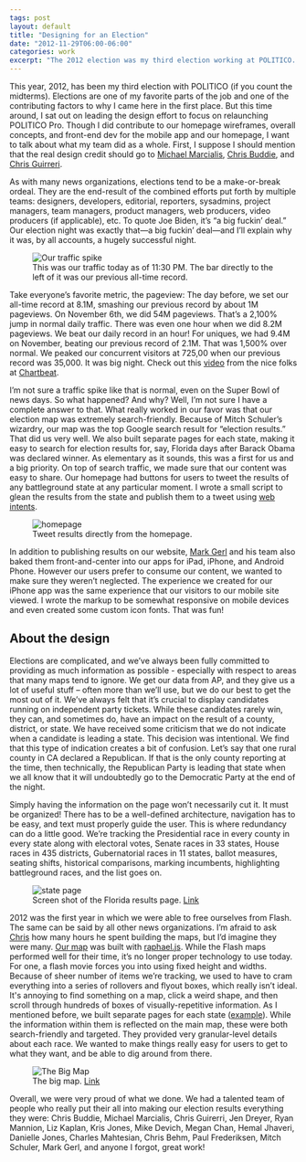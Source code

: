 ```yaml
---
tags: post
layout: default
title: "Designing for an Election"
date: "2012-11-29T06:00-06:00"
categories: work
excerpt: "The 2012 election was my third election working at POLITICO. I'd like to describe some of the process that goes into creating our election material."
---
```


<p>This year, 2012, has been my third election with POLITICO (if you count the midterms). Elections are one of my favorite parts of the job and one of the contributing factors to why I came here in the first place. But this time around, I sat out on leading the design effort to focus on relaunching POLITICO Pro. Though I did contribute to our homepage wireframes, overall concepts, and front-end dev for the mobile app and our homepage, I want to talk about what my team did as a whole. First, I suppose I should mention that the real design credit should go to <a href="https://twitter.com/redhandeddesign">Michael Marcialis</a>, <a href="https://twitter.com/cbud">Chris Buddie</a>, and <a href="http://qnotemedia.com">Chris Guirreri</a>. </p>

<p>As with many news organizations, elections tend to be a make-or-break ordeal. They are the end-result of the combined efforts put forth by multiple teams: designers, developers, editorial, reporters, sysadmins, project managers, team managers, product managers, web producers, video producers (if applicable), etc. To quote Joe Biden, it’s “a big fuckin’ deal.” Our election night was exactly that—a big fuckin’ deal—and I’ll explain why it was, by all accounts,  a hugely successful night.</p>

<figure class="narrow">
<img src="https://images.jaredcunha.com/0a2577c2289411e2a73522000a1faf50_7.jpg" alt="Our traffic spike"/>
<figcaption>This was our traffic today as of 11:30 PM. The bar directly to the left of it was our previous all-time record.</figcaption>
</figure>
<p>Take everyone’s favorite metric, the pageview: The day before, we set our all-time record at 8.1M, smashing our previous record by about 1M pageviews. On November 6th, we did 54M pageviews. That’s a 2,100% jump in normal daily traffic. There was even one hour when we did 8.2M pageviews. We beat our daily record in an hour!  For uniques, we had 9.4M on November, beating our previous record of 2.1M. That was 1,500% over normal. We peaked our concurrent visitors at 725,00 when our previous record was 35,000. It was big night. Check out this <a href="http://vimeo.com/53360859">video</a> from the nice folks at <a href="http://chartbeat.com">Chartbeat</a>.</p>

<p>I’m not sure a traffic spike like that is normal, even on the Super Bowl of news days. So what happened? And why? Well, I’m not sure I have a complete answer to that. What really worked in our favor was that our election map was extremely search-friendly. Because of Mitch Schuler’s wizardry, our map was the top Google search result for “election results.” That did us very well. We also built separate pages for each state, making it easy to search for election results for, say, Florida days after Barack Obama was declared winner. As elementary as it sounds, this was a first for us and a big priority. On top of search traffic, we made sure that our content was easy to share. Our homepage had buttons for users to tweet the results of any battleground state at any particular moment. I wrote a small script to glean the results from the state and publish them to a tweet using <a href="https://dev.twitter.com/docs/intents">web intents</a>. </p>

<figure class="narrow">
<img src="https://images.jaredcunha.com/hp-results.jpg" alt="homepage" />
<figcaption>Tweet results directly from the homepage.</figcaption>
</figure>

<p>In addition to publishing results on our website, <a href="http://www.linkedin.com/in/mgerl">Mark Gerl</a> and his team also baked them front-and-center into our apps for iPad, iPhone, and Android Phone. However our users prefer to consume our content, we wanted to make sure they weren’t neglected.  The experience we created for our iPhone app was the same experience that our visitors to our mobile site viewed. I wrote the markup to be somewhat responsive on mobile devices and even created some custom icon fonts. That was fun!</p>

<h2>About the design</h2>

<p>Elections are complicated, and we’ve always been fully committed to providing as much information as possible - especially with respect to areas that many maps tend to ignore. We get our data from AP, and they give us a lot of useful stuff – often more than we’ll use, but we do our best to get the most out of it.  We’ve always felt that it’s crucial to display candidates running on independent party tickets. While these candidates rarely win, they can, and sometimes do, have an impact on the result of a county, district, or state. We have received some criticism that we do not indicate when a candidate is leading a state. This decision was intentional. We find that this type of indication creates a bit of confusion. Let’s say that one rural county in CA declared a Republican. If that is the only county reporting at the time, then technically, the Republican Party is leading that state when we all know that it will undoubtedly go to the Democratic Party at the end of the night. </p>

<p>Simply having the information on the page won’t necessarily cut it. It must be organized! There has to be a well-defined architecture, navigation has to be easy, and text must properly guide the user. This is where redundancy can do a little good. We’re tracking the Presidential race in every county in every state along with electoral votes, Senate races in 33 states, House races in 435 districts, Gubernatorial races in 11 states, ballot measures, seating shifts, historical comparisons, marking incumbents, highlighting battleground races, and the list goes on.</p>

<figure class="narrow">
<img src="https://images.jaredcunha.com/state-page.jpg" alt="state page" />
<figcaption>Screen shot of the Florida results page. <a href="http://www.politico.com/2012-election/results/president/florida/">Link</a></figcaption>
</figure>

<p>2012 was the first year in which we were able to free ourselves from Flash. The same can be said by all other news organizations. I’m afraid to ask <a href="http://www.qnotemedia.com">Chris</a> how many hours he spent building the maps, but I’d imagine they were many. <a href="http://www.politico.com/2012-election/map/">Our map</a> was built with <a href="http://raphaeljs.com">raphael.js</a>. While the Flash maps performed well for their time, it’s no longer proper technology to use today. For one, a flash movie forces you into using fixed height and widths. Because of sheer number of items we’re tracking, we used to have to cram everything into a series of rollovers and flyout boxes, which really isn’t ideal. It's annoying to find something on a map, click a weird shape, and then scroll through hundreds of boxes of visually-repetitive information. As I mentioned before, we built separate pages for each state (<a href="http://www.politico.com/2012-election/results/president/florida/">example</a>).  While the information within them is reflected on the main map, these were both search-friendly and targeted. They provided very granular-level details about each race. We wanted to make things really easy for users to get to what they want, and be able to dig around from there.</p>

<figure class="narrow">
<img src="https://images.jaredcunha.com/big-map.jpg" alt="The Big Map" />
<figcaption>The big map. <a href="http://www.politico.com/2012-election/map/">Link</a></figcaption>
</figure>

<p>Overall, we were very proud of what we done. We had a talented team of people who really put their all into making our election results everything they were: Chris Buddie, Michael Marcialis, Chris Guirerri, Jen Dreyer, Ryan Mannion, Liz Kaplan, Kris Jones, Mike Devich, Megan Chan, Hemal Jhaveri, Danielle Jones, Charles Mahtesian, Chris Behm, Paul Frederiksen, Mitch Schuler, Mark Gerl, and anyone I forgot, great work!</p>
